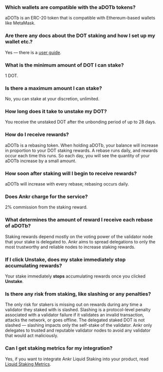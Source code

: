 ### Which wallets are compatible with the aDOTb tokens?

aDOTb is an ERC-20 token that is compatible with Ethereum-based wallets like MetaMask.


### Are there any docs about the DOT staking and how I set up my wallet etc.?

Yes — there is a [user guide](https://www.ankr.com/docs/staking/liquid-staking/dot/stake-dot).


### What is the minimum amount of DOT I can stake?
 
1 DOT.


### Is there a maximum amount I can stake?

No, you can stake at your discretion, unlimited.  


### How long does it take to unstake my DOT?

You receive the unstaked DOT after the unbonding period of up to 28 days.


### How do I receive rewards? 

aDOTb is a rebasing token. When holding aDOTb, your balance will increase in proportion to your DOT staking rewards. 
A rebase runs daily, and rewards occur each time this runs. 
So each day, you will see the quantity of your aDOTb increase by a small amount. 


### How soon after staking will I begin to receive rewards?

aDOTb will increase with every rebase; rebasing occurs daily. 


### Does Ankr charge for the service?

2% commission from the staking reward. 


### What determines the amount of reward I receive each rebase of aDOTb?

Staking rewards depend mostly on the voting power of the validator node that your stake is delegated to.
Ankr aims to spread delegations to only the most trustworthy and reliable nodes to increase staking rewards.
 

### If I click **Unstake**, does my stake immediately stop accumulating rewards?

Your stake immediately **stops** accumulating rewards once you clicked **Unstake**.


### Is there any risk from staking, like slashing or any penalties?

The only risk for stakers is missing out on rewards during any time a validator they staked with is slashed. 
Slashing is a protocol-level penalty associated with a validator failure if it validates an invalid transaction, attacks the network, or goes offline. 
The delegated staked DOT is not slashed — slashing impacts only the self-stake of the validator. 
Ankr only delegates to trusted and reputable validator nodes to avoid any validator that would act maliciously.


### Can I get staking metrics for my integration?

Yes, if you want to integrate Ankr Liquid Staking into your product, read [Liquid Staking Metrics](/stake/for-integrators/restful-api/staking-metrics/).